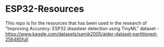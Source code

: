 # ESP32-Resources
This repo is for the resources that has been used in the research of "Improving Accurecy: ESP32 disasteer detection using TinyML"
dataset - https://www.kaggle.com/datasets/samik2005/aider-dataset-partitioned-256485full
